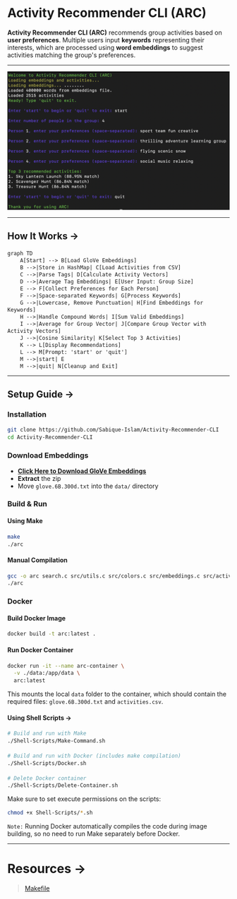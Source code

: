 # **Activity Recommender CLI (ARC)**

**Activity Recommender CLI (ARC)** recommends group activities based on **user preferences**. Multiple users input **keywords** representing their interests, which are processed using **word embeddings** to suggest activities matching the group's preferences.

---

![ARC](./demo/sample.png)

---

## **How It Works →**

```mermaid
graph TD
    A[Start] --> B[Load GloVe Embeddings]
    B -->|Store in HashMap| C[Load Activities from CSV]
    C -->|Parse Tags| D[Calculate Activity Vectors]
    D -->|Average Tag Embeddings| E[User Input: Group Size]
    E --> F[Collect Preferences for Each Person]
    F -->|Space-separated Keywords| G[Process Keywords]
    G -->|Lowercase, Remove Punctuation| H[Find Embeddings for Keywords]
    H -->|Handle Compound Words| I[Sum Valid Embeddings]
    I -->|Average for Group Vector| J[Compare Group Vector with Activity Vectors]
    J -->|Cosine Similarity| K[Select Top 3 Activities]
    K --> L[Display Recommendations]
    L --> M[Prompt: 'start' or 'quit']
    M -->|start| E
    M -->|quit| N[Cleanup and Exit]

```

---

## **Setup Guide →**

### **Installation**

```bash
git clone https://github.com/Sabique-Islam/Activity-Recommender-CLI
cd Activity-Recommender-CLI
```

### **Download Embeddings**

* **[Click Here to Download GloVe Embeddings](https://nlp.stanford.edu/data/glove.6B.zip)**
* **Extract** the zip
* Move `glove.6B.300d.txt` into the `data/` directory

### **Build & Run**

#### Using Make

```bash
make
./arc
```

#### Manual Compilation

```bash
gcc -o arc search.c src/utils.c src/colors.c src/embeddings.c src/activities.c -lm
./arc
```

### **Docker**

#### Build Docker Image

```bash
docker build -t arc:latest .
```

#### Run Docker Container

```bash
docker run -it --name arc-container \
  -v ./data:/app/data \
  arc:latest
```

This mounts the local `data` folder to the container, which should contain the required files: `glove.6B.300d.txt` and `activities.csv`.

#### Using Shell Scripts →

```bash
# Build and run with Make
./Shell-Scripts/Make-Command.sh

# Build and run with Docker (includes make compilation)
./Shell-Scripts/Docker.sh

# Delete Docker container
./Shell-Scripts/Delete-Container.sh
```

Make sure to set execute permissions on the scripts:

```bash
chmod +x Shell-Scripts/*.sh
```

`Note:` Running Docker automatically compiles the code during image building, so no need to run Make separately before Docker.

---

# Resources →
> [Makefile](https://makefiletutorial.com/)
